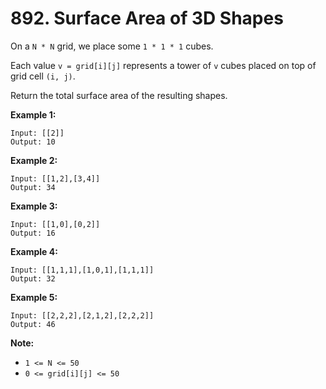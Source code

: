 # 892. Surface Area of 3D Shapes

On a `N * N` grid, we place some `1 * 1 * 1` cubes.

Each value `v = grid[i][j]` represents a tower of `v` cubes placed on top of grid cell `(i, j)`.

Return the total surface area of the resulting shapes.

**Example 1:**

```()
Input: [[2]]
Output: 10
```

**Example 2:**

```()
Input: [[1,2],[3,4]]
Output: 34
```

**Example 3:**

```()
Input: [[1,0],[0,2]]
Output: 16
```

**Example 4:**

```()
Input: [[1,1,1],[1,0,1],[1,1,1]]
Output: 32
```

**Example 5:**

```()
Input: [[2,2,2],[2,1,2],[2,2,2]]
Output: 46
```

**Note:**

* `1 <= N <= 50`
* `0 <= grid[i][j] <= 50`
